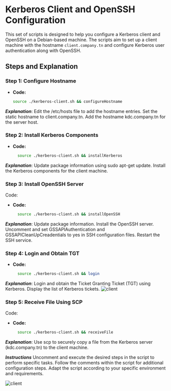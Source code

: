 # Kerberos Client and OpenSSH Configuration

This set of scripts is designed to help you configure a Kerberos client and OpenSSH on a Debian-based machine. The scripts aim to set up a client machine with the hostname `client.company.tn` and configure Kerberos user authentication along with OpenSSH.

## Steps and Explanation

### Step 1: Configure Hostname

- **Code:**
  ```bash
  source ./kerberos-client.sh && configureHostname
***Explanation***:
Edit the /etc/hosts file to add the hostname entries.
Set the static hostname to client.company.tn.
Add the hostname kdc.company.tn for the server host.
### Step 2: Install Kerberos Components
- **Code:**
  ```bash
    source ./kerberos-client.sh && installKerberos
***Explanation***:
Update package information using sudo apt-get update.
Install the Kerberos components for the client machine.
### Step 3: Install OpenSSH Server
Code:
- **Code:**
  ```bash
    source ./kerberos-client.sh && installOpenSSH
***Explanation***:
Update package information.
Install the OpenSSH server.
Uncomment and set GSSAPIAuthentication and GSSAPICleanUpCreadentials to yes in SSH configuration files.
Restart the SSH service.

### Step 4: Login and Obtain TGT
- **Code:**
  ```bash
    source ./kerberos-client.sh && login
***Explanation***:
Login and obtain the Ticket Granting Ticket (TGT) using Kerberos.
Display the list of Kerberos tickets.
![client](../../images/part3/client-kerberos.png)
### Step 5: Receive File Using SCP
Code:
- **Code:**
  ```bash
    source ./kerberos-client.sh && receiveFile
***Explanation***:
Use scp to securely copy a file from the Kerberos server (kdc.company.tn) to the client machine.

***Instructions***
Uncomment and execute the desired steps in the script to perform specific tasks. Follow the comments within the script for additional configuration steps. Adapt the script according to your specific environment and requirements.

![client](../../images/part3/kerberos-ssh.png)